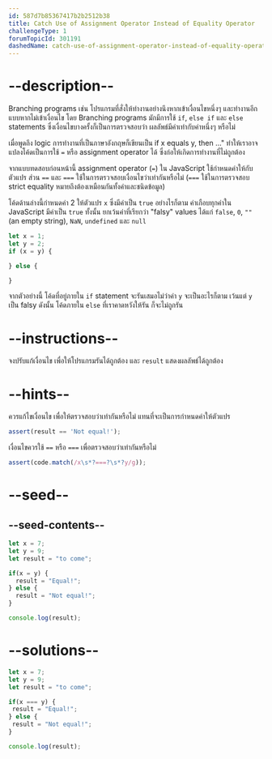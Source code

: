 ```yaml
---
id: 587d7b85367417b2b2512b38
title: Catch Use of Assignment Operator Instead of Equality Operator
challengeType: 1
forumTopicId: 301191
dashedName: catch-use-of-assignment-operator-instead-of-equality-operator
---
```


# --description--

Branching programs เช่น โปรแกรมที่สั่งให้ทำงานอย่างนึงหากเข้าเงื่อนไขหนึ่งๆ และทำงานอีกแบบหากไม่เข้าเงื่อนไข โดย Branching programs มักมีการใช้ `if`, `else if` และ `else` statements ซึ่งเงื่อนไขบางครั้งก็เป็นการตรวจสอบว่า ผลลัพธ์มีค่าเท่ากับค่าหนึ่งๆ หรือไม่

เมื่อพูดถึง logic การทำงานที่เป็นภาษาอังกฤษก็เขียนเป็น if x equals y, then ..." ทำให้เราอาจแปลงโค้ดเป็นการใช้ `=` หรือ assignment operator ได้ ซึ่งก่อให้เกิดการทำงานที่ไม่ถูกต้อง

จากแบบทดสอบก่อนหน้านี้ assignment operator (`=`) ใน JavaScript ใช้กำหนดค่าให้กับตัวแปร ส่วน `==` และ `===` ใช้ในการตรวจสอบเงื่อนไขว่าเท่ากันหรือไม่ (`===` ใช้ในการตรวจสอบ strict equality หมายถึงต้องเหมือนกันทั้งค่าและชนิดข้อมูล)

โค้ดด้านล่างนี้กำหนดค่า 2 ให้ตัวแปร `x` ซึ่งมีค่าเป็น `true` อย่างไรก็ตาม ค่าเกือบทุกค่าใน JavaScript มีค่าเป็น `true` ทั้งนั้น ยกเว้นค่าที่เรียกว่า "falsy" values ได้แก่ `false`, `0`, `""` (an empty string), `NaN`, `undefined` และ `null`

```js
let x = 1;
let y = 2;
if (x = y) {

} else {

}
```

จากตัวอย่างนี้ โค้ดที่อยู่ภายใน `if` statement จะรันเสมอไม่ว่าค่า `y` จะเป็นอะไรก็ตาม เว้นแต่ `y` เป็น falsy ดังนั้น โค้ดภายใน `else` ที่เราคาดหวังให้รัน ก็จะไม่ถูกรัน

# --instructions--

จงปรับแก้เงื่อนไข เพื่อให้โปรแกรมรันได้ถูกต้อง และ `result` แสดงผลลัพธ์ได้ถูกต้อง

# --hints--

ควรแก้ไขเงื่อนไข เพื่อให้ตรวจสอบว่าเท่ากันหรือไม่ แทนที่จะเป็นการกำหนดค่าให้ตัวแปร

```js
assert(result == 'Not equal!');
```

เงื่อนไขควรใช้ `==` หรือ `===` เพื่อตรวจสอบว่าเท่ากันหรือไม่

```js
assert(code.match(/x\s*?===?\s*?y/g));
```

# --seed--

## --seed-contents--

```js
let x = 7;
let y = 9;
let result = "to come";

if(x = y) {
  result = "Equal!";
} else {
  result = "Not equal!";
}

console.log(result);
```

# --solutions--

```js
let x = 7;
let y = 9;
let result = "to come";

if(x === y) {
 result = "Equal!";
} else {
 result = "Not equal!";
}

console.log(result);
```

